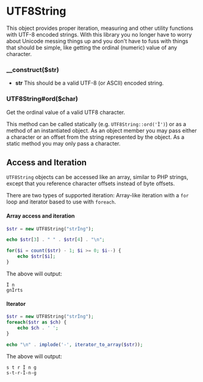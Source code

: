 # UTF8String

This object provides proper iteration, measuring and other utility functions with UTF-8 encoded strings. With this library you no longer have to worry about Unicode messing things up and you don't have to fuss with things that should be simple, like getting the ordinal (numeric) value of any character.

### __construct($str)

- **str** This should be a valid UTF-8 (or ASCII) encoded string.

### UTF8String#ord($char)

Get the ordinal value of a valid UTF8 character.

This method can be called statically (e.g. `UTF8String::ord('Ȉ')`) or as a method of an instantiated object. As an object member you may pass either a character or an offset from the string represented by the object. As a static method you may only pass a character.


## Access and Iteration

`UTF8String` objects can be accessed like an array, similar to PHP strings, except that you reference character offsets instead of byte offsets.

There are two types of supported iteration: Array-like iteration with a `for` loop and iterator based to use with `foreach`.

#### Array access and iteration

```php
$str = new UTF8String("strȈng");

echo $str[3] . " " . $str[4] . "\n";

for($i = count($str) - 1; $i >= 0; $i--) {
    echo $str[$i];
}
```

The above will output:
```
Ȉ n
gnȈrts
```

#### Iterator

```php
$str = new UTF8String("strȈng");
foreach($str as $ch) {
    echo $ch . ' ';
}

echo "\n" . implode('-', iterator_to_array($str));
```

The above will output:
```
s t r Ȉ n g 
s-t-r-Ȉ-n-g
```